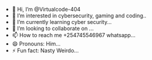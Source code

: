 - 👋 Hi, I’m @Virtualcode-404
- 👀 I’m interested in cybersecurity, gaming and coding..
- 🌱 I’m currently learning cyber security...
- 💞️ I’m looking to collaborate on ...
- 📫 How to reach me +254745546967 whatsapp...
- 😄 Pronouns: Him...
- ⚡ Fun fact: Nasty Weirdo...

<!---
Virtualcode-404/Virtualcode-404 is a ✨ special ✨ repository because its `README.md` (this file) appears on your GitHub profile.
You can click the Preview link to take a look at your changes.
--->
